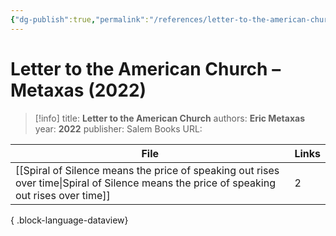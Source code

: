 ```yaml
---
{"dg-publish":true,"permalink":"/references/letter-to-the-american-church-metaxas-2022/"}
---
```



# Letter to the American Church – Metaxas (2022)

> [!info]
> title: **Letter to the American Church**
> authors: **Eric Metaxas**
> year: **2022**
> publisher: Salem Books
> URL: 



| File                                                                                                                                        | Links |
| ------------------------------------------------------------------------------------------------------------------------------------------- | ----- |
| [[Spiral of Silence means the price of speaking out rises over time\|Spiral of Silence means the price of speaking out rises over time]] | 2     |

{ .block-language-dataview}
